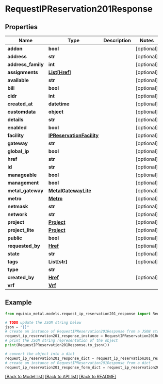 # RequestIPReservation201Response


## Properties

Name | Type | Description | Notes
------------ | ------------- | ------------- | -------------
**addon** | **bool** |  | [optional] 
**address** | **str** |  | [optional] 
**address_family** | **int** |  | [optional] 
**assignments** | [**List[Href]**](Href.md) |  | [optional] 
**available** | **str** |  | [optional] 
**bill** | **bool** |  | [optional] 
**cidr** | **int** |  | [optional] 
**created_at** | **datetime** |  | [optional] 
**customdata** | **object** |  | [optional] 
**details** | **str** |  | [optional] 
**enabled** | **bool** |  | [optional] 
**facility** | [**IPReservationFacility**](IPReservationFacility.md) |  | [optional] 
**gateway** | **str** |  | [optional] 
**global_ip** | **bool** |  | [optional] 
**href** | **str** |  | [optional] 
**id** | **str** |  | [optional] 
**manageable** | **bool** |  | [optional] 
**management** | **bool** |  | [optional] 
**metal_gateway** | [**MetalGatewayLite**](MetalGatewayLite.md) |  | [optional] 
**metro** | [**Metro**](Metro.md) |  | [optional] 
**netmask** | **str** |  | [optional] 
**network** | **str** |  | [optional] 
**project** | [**Project**](Project.md) |  | [optional] 
**project_lite** | [**Project**](Project.md) |  | [optional] 
**public** | **bool** |  | [optional] 
**requested_by** | [**Href**](Href.md) |  | [optional] 
**state** | **str** |  | [optional] 
**tags** | **List[str]** |  | [optional] 
**type** | **str** |  | 
**created_by** | [**Href**](Href.md) |  | [optional] 
**vrf** | [**Vrf**](Vrf.md) |  | 

## Example

```python
from equinix_metal.models.request_ip_reservation201_response import RequestIPReservation201Response

# TODO update the JSON string below
json = "{}"
# create an instance of RequestIPReservation201Response from a JSON string
request_ip_reservation201_response_instance = RequestIPReservation201Response.from_json(json)
# print the JSON string representation of the object
print(RequestIPReservation201Response.to_json())

# convert the object into a dict
request_ip_reservation201_response_dict = request_ip_reservation201_response_instance.to_dict()
# create an instance of RequestIPReservation201Response from a dict
request_ip_reservation201_response_form_dict = request_ip_reservation201_response.from_dict(request_ip_reservation201_response_dict)
```
[[Back to Model list]](../README.md#documentation-for-models) [[Back to API list]](../README.md#documentation-for-api-endpoints) [[Back to README]](../README.md)


